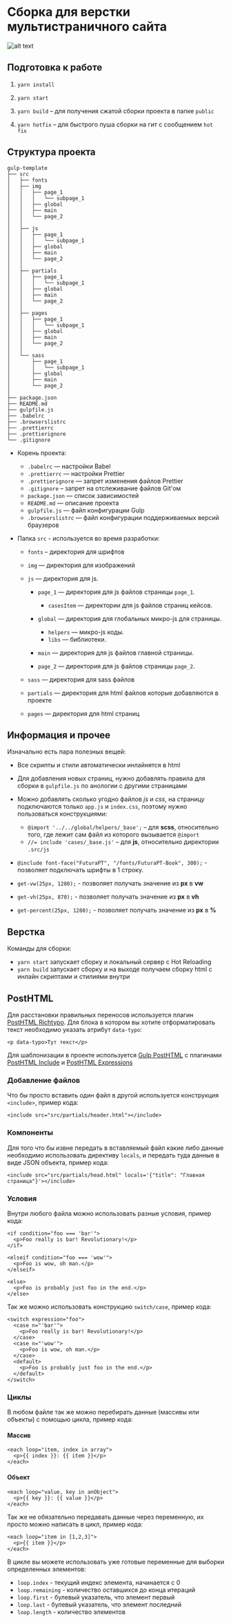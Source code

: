 # Сборка для верстки мультистраничного сайта
![alt text](https://badgen.net/github/release/kudg0/template_multiPages "Releases")

## Подготовка к работе

1. `yarn install`
2. `yarn start`

3. `yarn build` – для получения сжатой сборки проекта в папке `public`

4. `yarn hotfix` – для быстрого пуша сборки на гит с сообщением `hot fix` 

## Структура проекта

```
gulp-template
├── src
│   ├── fonts
│   ├── img
│   │   ├── page_1
│   │   │   └── subpage_1
│   │   ├── global
│   │   ├── main
│   │   └── page_2
│   │
│   ├── js
│   │   ├── page_1
│   │   │   └── subpage_1
│   │   ├── global
│   │   ├── main
│   │   └── page_2
│   │
│   ├── partials
│   │   ├── page_1
│   │   │   └── subpage_1
│   │   ├── global
│   │   ├── main
│   │   └── page_2
│   │
│   ├── pages
│   │   ├── page_1
│   │   │   └── subpage_1
│   │   ├── global
│   │   ├── main
│   │   └── page_2
│   │
│   └── sass
│       ├── page_1
│       │   └── subpage_1
│       ├── global
│       ├── main
│       └── page_2
│   
├── package.json
├── README.md
├── gulpfile.js
├── .babelrc
├── .browserslistrc
├── .prettierrc
├── .prettierignore
└── .gitignore
```

* Корень проекта:
    * ```.babelrc``` — настройки Babel
    * ```.prettierrc``` — настройки Prettier
    * ```.prettierignore``` — запрет изменения файлов Prettier
    * ```.gitignore``` – запрет на отслеживание файлов Git'ом
    * ```package.json``` — список зависимостей
    * ```README.md``` — описание проекта
    * ```gulpfile.js``` — файл конфигурации Gulp
    * ```.browserslistrc``` — файл конфигурации поддерживаемых версий браузеров
    
* Папка ```src``` - используется во время разработки:
    * ```fonts``` – директория для шрифтов
    * ```img``` — директория для изображений
    * ```js``` — директория для js.
      * ```page_1``` — директория для js файлов страницы `page_1`.
        * ```casesItem``` — директории для js файлов страниц кейсов.

      * ```global``` — директория для глобальных микро-js для страницы.
        * ```helpers``` — микро-js коды. 
        * ```libs``` — библиотеки. 

      * ```main``` — директория для js файлов главной страницы.

      * ```page_2``` — директория для js файлов страницы `page_2`.

      
    * ```sass``` — директория для sass файлов
    * ```partials``` — директория для html файлов которые добавляются в проекте
    * ```pages``` — директория для html страниц


## Информация и прочее
Изначально есть пара полезных вещей:
- Все скрипты и стили автоматически инлайнятся в html

- Для добавления новых страниц, нужно добавлять правила для сборки в `gulpfile.js` по анологии с другими страницами

- Можно добавлять сколько угодно файлов *js* и *css*, на страницу подключаются только `app.js` и `index.css`, поэтому нужно пользоваться конструкциями:
  - `@import '../../global/helpers/_base';` – для **scss**, относительно того, где лежит сам файл из которого вызывается `@import`
  - `//= include 'cases/_base.js'` – для **js**, относительно директории ```.src/js```

- `@include font-face("FuturaPT", "/fonts/FuturaPT-Book", 300);` - позволяет подключать шрифты в 1 строку.
- `get-vw(25px, 1280);` - позволяет получать значение из **px** в **vw**
- `get-vh(25px, 870);` - позволяет получать значение из **px** в **vh**
- `get-percent(25px, 1280);` - позволяет получать значение из **px** в **%**
 
## Верстка
Команды для сборки:
 - `yarn start` запускает сборку и локальный сервер с Hot Reloading
 - `yarn build` запускает сборку и на выходе получаем сборку html с инлайн скриптами и стилиями внутри
 
## PostHTML
Для расстановки правильных переносов используется плагин [PostHTML Richtypo](https://github.com/Grawl/posthtml-richtypo). Для блока в котором вы хотите отформатировать текст необходимо указать атрибут `data-typo`:
```
<p data-typo>Тут текст</p>
```

Для шаблонизации в проекте используется [Gulp PostHTML](https://github.com/posthtml/gulp-posthtml) с плагинами [PostHTML Include](https://github.com/posthtml/posthtml-include) и [PostHTML Expressions](https://github.com/posthtml/posthtml-expressions)

### Добавление файлов
Что бы просто вставить один файл в другой используется конструкция `<include>`, пример кода:
```
<include src="src/partials/header.html"></include>
```

### Компоненты
Для того что бы извне передать в вставляемый файл какие либо данные необходимо использовать директиву `locals`, и передать туда данные в виде JSON объекта, пример кода:
```
<include src="src/partials/head.html" locals='{"title": "Главная страница"}'></include>
```

### Условия
Внутри любого файла можно использовать разные условия, пример кода:
```
<if condition="foo === 'bar'">
  <p>Foo really is bar! Revolutionary!</p>
</if>

<elseif condition="foo === 'wow'">
  <p>Foo is wow, oh man.</p>
</elseif>

<else>
  <p>Foo is probably just foo in the end.</p>
</else>
```

Так же можно использовать конструкцию `switch/case`, пример кода:
```
<switch expression="foo">
  <case n="'bar'">
    <p>Foo really is bar! Revolutionary!</p>
  </case>
  <case n="'wow'">
    <p>Foo is wow, oh man.</p>
  </case>
  <default>
    <p>Foo is probably just foo in the end.</p>
  </default>
</switch>
```

### Циклы
В любом файле так же можно перебирать данные (массивы или объекты) с помощью цикла, пример кода:
#### Массив
```
<each loop="item, index in array">
  <p>{{ index }}: {{ item }}</p>
</each>
```

#### Объект
```
<each loop="value, key in anObject">
  <p>{{ key }}: {{ value }}</p>
</each>
```

Так же не обязательно передавать данные через переменную, их просто можно написать в цикл, пример кода:
```
<each loop="item in [1,2,3]">
  <p>{{ item }}</p>
</each>
```

В цикле вы можете использовать уже готовые переменные для выборки определенных элементов:
* `loop.index` - текущий индекс элемента, начинается с 0
* `loop.remaining` - количество оставшихся до конца итераций
* `loop.first` - булевый указатель, что элемент первый
* `loop.last` - булевый указатель, что элемент последний
* `loop.length` - количество элементов

